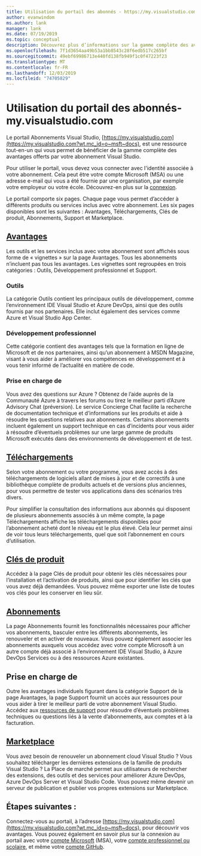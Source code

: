 ```yaml
---
title: Utilisation du portail des abonnés - https://my.visualstudio.com | Microsoft Docs
author: evanwindom
ms.author: lank
manager: lank
ms.date: 07/19/2019
ms.topic: conceptual
description: Découvrez plus d’informations sur la gamme complète des avantages disponibles sur le portail des abonnements Visual Studio
ms.openlocfilehash: 7f1d3654aa49b53a1bb8543c28f6edb517c265bf
ms.sourcegitcommit: 49ebf69986713e440fd138fb949f1c0f47223f23
ms.translationtype: MT
ms.contentlocale: fr-FR
ms.lasthandoff: 12/03/2019
ms.locfileid: "74705829"
---
```

# <a name="using-the-subscriber-portal---myvisualstudiocom"></a>Utilisation du portail des abonnés- my.visualstudio.com

Le portail Abonnements Visual Studio, [https://my.visualstudio.com](https://my.visualstudio.com?wt.mc_id=o~msft~docs), est une ressource tout-en-un qui vous permet de bénéficier de la gamme complète des avantages offerts par votre abonnement Visual Studio.

Pour utiliser le portail, vous devez vous connecter avec l'identité associée à votre abonnement.  Cela peut être votre compte Microsoft (MSA) ou une adresse e-mail qui vous a été fournie par une organisation, par exemple votre employeur ou votre école.  Découvrez-en plus sur la [connexion](signing-in.md).

Le portail comporte six pages.  Chaque page vous permet d’accéder à différents produits ou services inclus avec votre abonnement.  Les six pages disponibles sont les suivantes : Avantages, Téléchargements, Clés de produit, Abonnements, Support et Marketplace.

## <a name="benefitshttpsmyvisualstudiocombenefitswtmc_idomsftdocs"></a>[Avantages](https://my.visualstudio.com/benefits?wt.mc_id=o~msft~docs)
Les outils et les services inclus avec votre abonnement sont affichés sous forme de « vignettes » sur la page Avantages.  Tous les abonnements n’incluent pas tous les avantages. Les vignettes sont regroupées en trois catégories : Outils, Développement professionnel et Support.  

### <a name="tools"></a>Outils
La catégorie Outils contient les principaux outils de développement, comme l’environnement IDE Visual Studio et Azure DevOps, ainsi que des outils fournis par nos partenaires.  Elle inclut également des services comme Azure et Visual Studio App Center.

### <a name="professional-development"></a>Développement professionnel
Cette catégorie contient des avantages tels que la formation en ligne de Microsoft et de nos partenaires, ainsi qu’un abonnement à MSDN Magazine, visant à vous aider à améliorer vos compétences en développement et à vous tenir informé de l’actualité en matière de code.

### <a name="support"></a>Prise en charge de
Vous avez des questions sur Azure ?  Obtenez de l’aide auprès de la Communauté Azure à travers les forums ou tirez le meilleur parti d’Azure Advisory Chat (préversion).  Le service Concierge Chat facilite la recherche de documentation technique et d’informations sur les produits et aide à résoudre les questions relatives aux abonnements.  Certains abonnements incluent également un support technique en cas d’incidents pour vous aider à résoudre d’éventuels problèmes sur une large gamme de produits Microsoft exécutés dans des environnements de développement et de test.

## <a name="downloadshttpsmyvisualstudiocomdownloadswtmc_idomsftdocs"></a>[Téléchargements](https://my.visualstudio.com/downloads?wt.mc_id=o~msft~docs)
Selon votre abonnement ou votre programme, vous avez accès à des téléchargements de logiciels allant de mises à jour et de correctifs à une bibliothèque complète de produits actuels et de versions plus anciennes, pour vous permettre de tester vos applications dans des scénarios très divers.

Pour simplifier la consultation des informations aux abonnés qui disposent de plusieurs abonnements associés à un même compte, la page Téléchargements affiche les téléchargements disponibles pour l’abonnement acheté dont le niveau est le plus élevé.  Cela leur permet ainsi de voir tous leurs téléchargements, quel que soit l’abonnement en cours d’utilisation.

## <a name="product-keyshttpsmyvisualstudiocomproductkeyswtmc_idomsftdocs"></a>[Clés de produit](https://my.visualstudio.com/productkeys?wt.mc_id=o~msft~docs)
Accédez à la page Clés de produit pour obtenir les clés nécessaires pour l’installation et l’activation de produits, ainsi que pour identifier les clés que vous avez déjà demandées.  Vous pouvez même exporter une liste de toutes vos clés pour les conserver en lieu sûr.

## <a name="subscriptionshttpsmyvisualstudiocomsubscriptionswtmc_idomsftdocs"></a>[Abonnements](https://my.visualstudio.com/subscriptions?wt.mc_id=o~msft~docs)
La page Abonnements fournit les fonctionnalités nécessaires pour afficher vos abonnements, basculer entre les différents abonnements, les renouveler et en activer de nouveaux. Vous pouvez également associer les abonnements auxquels vous accédez avec votre compte Microsoft à un autre compte déjà associé à l’environnement IDE Visual Studio, à Azure DevOps Services ou à des ressources Azure existantes.

## <a name="support"></a>Prise en charge de

Outre les avantages individuels figurant dans la catégorie Support de la page Avantages, la page Support fournit un accès aux ressources pour vous aider à tirer le meilleur parti de votre abonnement Visual Studio. Accédez aux [ressources de support](https://visualstudio.microsoft.com/subscriptions/support/) pour résoudre d’éventuels problèmes techniques ou questions liés à la vente d’abonnements, aux comptes et à la facturation.

## <a name="marketplacehttpsmarketplacevisualstudiocom"></a>[Marketplace](https://marketplace.visualstudio.com/)

Vous avez besoin de renouveler un abonnement cloud Visual Studio ?  Vous souhaitez télécharger les dernières extensions de la famille de produits Visual Studio ?  La Place de marché permet aux utilisateurs de rechercher des extensions, des outils et des services pour améliorer Azure DevOps, Azure DevOps Server et Visual Studio Code. Vous pouvez même devenir un serveur de publication et publier vos propres extensions sur Marketplace.

## <a name="next-steps"></a>Étapes suivantes :
Connectez-vous au portail, à l’adresse [https://my.visualstudio.com](https://my.visualstudio.com?wt.mc_id=o~msft~docs), pour découvrir vos avantages.  Vous pouvez également en savoir plus sur la connexion au portail avec votre [compte Microsoft](sign-in-msa.md) (MSA), votre [compte professionnel ou scolaire](sign-in-work.md), et même votre [compte GitHub](sign-in-github.md). 